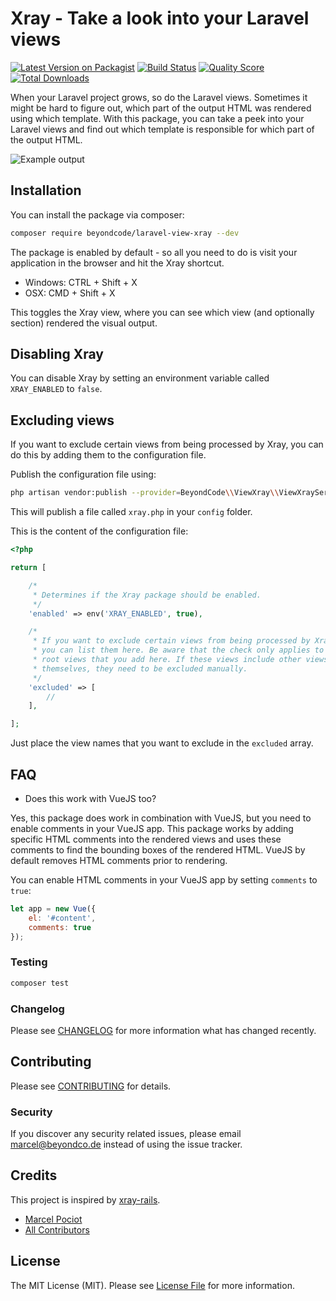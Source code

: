 # Xray - Take a look into your Laravel views

[![Latest Version on Packagist](https://img.shields.io/packagist/v/beyondcode/laravel-view-xray.svg?style=flat-square)](https://packagist.org/packages/beyondcode/laravel-view-xray)
[![Build Status](https://img.shields.io/travis/beyondcode/laravel-view-xray/master.svg?style=flat-square)](https://travis-ci.org/beyondcode/laravel-view-xray)
[![Quality Score](https://img.shields.io/scrutinizer/g/beyondcode/laravel-view-xray.svg?style=flat-square)](https://scrutinizer-ci.com/g/beyondcode/laravel-view-xray)
[![Total Downloads](https://img.shields.io/packagist/dt/beyondcode/laravel-view-xray.svg?style=flat-square)](https://packagist.org/packages/beyondcode/laravel-view-xray)

When your Laravel project grows, so do the Laravel views. Sometimes it might be hard to figure out, which part of the output HTML was rendered using which template.
With this package, you can take a peek into your Laravel views and find out which template is responsible for which part of the output HTML.

![Example output](https://beyondco.de/github/xray/xray.png)

## Installation

You can install the package via composer:

```bash
composer require beyondcode/laravel-view-xray --dev
```

The package is enabled by default - so all you need to do is visit your application in the browser and hit the Xray shortcut.

- Windows: CTRL + Shift + X
- OSX: CMD + Shift + X

This toggles the Xray view, where you can see which view (and optionally section) rendered the visual output.

## Disabling Xray

You can disable Xray by setting an environment variable called `XRAY_ENABLED` to `false`.

## Excluding views

If you want to exclude certain views from being processed by Xray, you can do this by adding them to the configuration file.

Publish the configuration file using:

```bash
php artisan vendor:publish --provider=BeyondCode\\ViewXray\\ViewXrayServiceProvider
``` 

This will publish a file called `xray.php` in your `config` folder.

This is the content of the configuration file:

```php
<?php

return [

    /*
     * Determines if the Xray package should be enabled.
     */
    'enabled' => env('XRAY_ENABLED', true),

    /*
     * If you want to exclude certain views from being processed by Xray,
     * you can list them here. Be aware that the check only applies to the
     * root views that you add here. If these views include other views
     * themselves, they need to be excluded manually.
     */
    'excluded' => [
        //
    ],

];
```

Just place the view names that you want to exclude in the `excluded` array.

## FAQ

- Does this work with VueJS too?

Yes, this package does work in combination with VueJS, but you need to enable comments in your VueJS app. This package works by adding specific HTML comments into the rendered views and uses
these comments to find the bounding boxes of the rendered HTML. VueJS by default removes HTML comments prior to rendering.

You can enable HTML comments in your VueJS app by setting `comments` to `true`:

```javascript
let app = new Vue({
    el: '#content',
    comments: true
});
```

### Testing

``` bash
composer test
```

### Changelog

Please see [CHANGELOG](CHANGELOG.md) for more information what has changed recently.

## Contributing

Please see [CONTRIBUTING](CONTRIBUTING.md) for details.

### Security

If you discover any security related issues, please email marcel@beyondco.de instead of using the issue tracker.

## Credits

This project is inspired by [xray-rails](https://github.com/brentd/xray-rails).

- [Marcel Pociot](https://github.com/:author_username)
- [All Contributors](../../contributors)

## License

The MIT License (MIT). Please see [License File](LICENSE.md) for more information.
